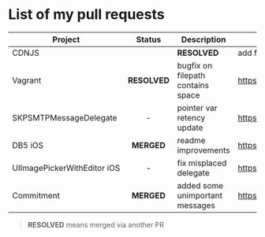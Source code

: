 # List of my pull requests

| Project | Status | Description | Link |
| ------- | :----: | ----------- | ---- |
| CDNJS | | **RESOLVED** | add filesaver.js | https://github.com/cdnjs/cdnjs/pull/3732 |
| Vagrant | **RESOLVED** | bugfix on filepath contains space | https://github.com/hashicorp/vagrant/pull/3306 |
| SKPSMTPMessageDelegate | - | pointer var retency update | https://github.com/jetseven/skpsmtpmessage/pull/13 |
| DB5 iOS | **MERGED** | readme improvements | https://github.com/brentsimmons/DB5/pull/10 |
| UIImagePickerWithEditor&nbsp;iOS | - | fix misplaced delegate | https://github.com/yogev77/UIImagePickerWithEditor/pull/3 |
| Commitment | **MERGED** | added some unimportant messages | https://github.com/ngerakines/commitment/pull/53 |

> **RESOLVED** means merged via another PR
